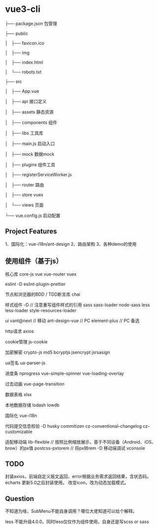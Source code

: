 # vue3-cli
├── package.json 包管理

├── public

│   ├── favicon.ico

│   ├── img

│   ├── index.html

│   └── robots.txt

├── src

│   ├── App.vue

│   ├── api 接口定义

│   ├── assets 静态资源

│   ├── components 组件

│   ├── libs 工具库

│   ├── main.js 启动入口

│   ├── mock 数据mock

│   ├── plugins 组件工具

│   ├── registerServiceWorker.js

│   ├── router 路由

│   ├── store vuex

│   └── views 页面

└── vue.config.js 启动配置
## Project Features

1、国际化：vue-i18n/ant-design
2、路由架构
3、各种demo的使用

## 使用组件（基于js）
核心库
core-js
vue
vue-router
vuex

eslint -D
eslint-plugin-prettier

节点和浏览器的BDD / TDD断言库
chai

样式组件 -D // 注意重写组件样式的引用
sass sass-loader node-sass
less less-loader style-resources-loader

ui
vant@next // 移动
ant-design-vue // PC
element-plus // PC 备选

http请求
axios

cookie管理
js-cookie

加密解密
crypto-js
md5
bcryptjs
jsencrypt
jsrsasign

ua签名
ua-parser-js

进度条
nprogress
vue-simple-spinner
vue-loading-overlay

过去动画
vue-page-transition

数据表格
xlsx

本地数据存储
lodash
lowdb

国际化
vue-i18n

代码提交信息校验 -D
husky
commitizen
cz-conventional-changelog
cz-customizable


适配移动端
lib-flexible // 按照比例缩放展示，基于不同设备（Android、iOS、brow）的px值
postcss-pxtorem // 将px转rem -D
移动端调试
vconsole

## TODO
封装axios，前端自定义报文返回，error根据业务需求返回结果，含状态码。
echarts 更新5.0之后封装使用。
改变icon，改为动态加载模式。

## Question
不知道为啥，SubMenu不能自身调用？哪位大佬知道可以给个解释。

less 不能升级4.0.0，同时less仅仅作为组件使用，自身还是写scss or sass
